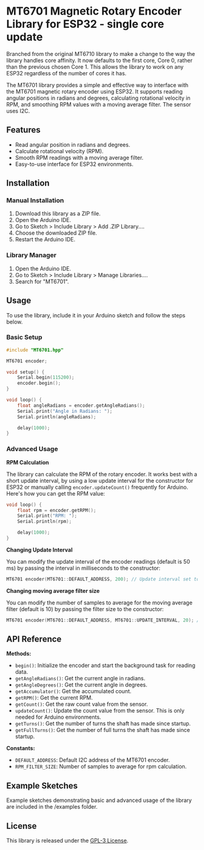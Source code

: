 # MT6701 Magnetic Rotary Encoder Library for ESP32 - single core update

Branched from the original MT6710 library to make a change to the way the library handles core affinity. It now defaults to the first core, Core 0, rather than the previous chosen Core 1. This allows the library to work on any ESP32 regardless of the number of cores it has.

The MT6701 library provides a simple and effective way to interface with the MT6701 magnetic rotary encoder using ESP32. It supports reading angular positions in radians and degrees, calculating rotational velocity in RPM, and smoothing RPM values with a moving average filter. The sensor uses I2C.

## Features

- Read angular position in radians and degrees.
- Calculate rotational velocity (RPM).
- Smooth RPM readings with a moving average filter.
- Easy-to-use interface for ESP32 environments.

## Installation

### Manual Installation
1. Download this library as a ZIP file.
2. Open the Arduino IDE.
3. Go to Sketch > Include Library > Add .ZIP Library....
4. Choose the downloaded ZIP file.
5. Restart the Arduino IDE.

### Library Manager
1. Open the Arduino IDE.
2. Go to Sketch > Include Library > Manage Libraries....
3. Search for "MT6701".

## Usage

To use the library, include it in your Arduino sketch and follow the steps below.

### Basic Setup
```cpp
#include "MT6701.hpp"

MT6701 encoder;

void setup() {
    Serial.begin(115200);
    encoder.begin();
}

void loop() {
    float angleRadians = encoder.getAngleRadians();
    Serial.print("Angle in Radians: ");
    Serial.println(angleRadians);

    delay(1000);
}
```

### Advanced Usage

**RPM Calculation**

The library can calculate the RPM of the rotary encoder. It works best with a short update interval, by using a low update interval for the constructor for ESP32 or manually calling `encoder.updateCount()` frequently for Arduino. Here's how you can get the RPM value:

```cpp
void loop() {
    float rpm = encoder.getRPM();
    Serial.print("RPM: ");
    Serial.println(rpm);

    delay(1000);
}
```

**Changing Update Interval**

You can modify the update interval of the encoder readings (default is 50 ms) by passing the interval in milliseconds to the constructor:

```cpp
MT6701 encoder(MT6701::DEFAULT_ADDRESS, 200); // Update interval set to 200 ms
```

**Changing moving average filter size**

You can modify the number of samples to average for the moving average filter (default is 10) by passing the filter size to the constructor:

```cpp
MT6701 encoder(MT6701::DEFAULT_ADDRESS, MT6701::UPDATE_INTERVAL, 20); //  Filter size set to 20
```

## API Reference

**Methods:**
- `begin()`: Initialize the encoder and start the background task for reading data.
- `getAngleRadians()`: Get the current angle in radians.
- `getAngleDegrees()`: Get the current angle in degrees.
- `getAccumulator()`: Get the accumulated count.
- `getRPM()`: Get the current RPM.
- `getCount()`: Get the raw count value from the sensor.
- `updateCount()`: Update the count value from the sensor. This is only needed for Arduino environments.
- `getTurns()`: Get the number of turns the shaft has made since startup.
- `getFullTurns()`: Get the number of full turns the shaft has made since startup.

**Constants:**
- `DEFAULT_ADDRESS`: Default I2C address of the MT6701 encoder.
- `RPM_FILTER_SIZE`: Number of samples to average for rpm calculation.

## Example Sketches

Example sketches demonstrating basic and advanced usage of the library are included in the /examples folder.

## License

This library is released under the [GPL-3 License](LICENSE).
